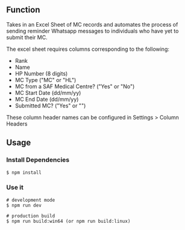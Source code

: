 ## Function
Takes in an Excel Sheet of MC records and automates the process of sending reminder Whatsapp messages to individuals who have yet to submit their MC.

The excel sheet requires columns corresponding to the following:
- Rank
- Name
- HP Number (8 digits)
- MC Type ("MC" or "HL")
- MC from a SAF Medical Centre? ("Yes" or "No")
- MC Start Date (dd/mm/yy)
- MC End Date (dd/mm/yy)
- Submitted MC? ("Yes" or "")

These column header names can be configured in Settings > Column Headers

## Usage

### Install Dependencies

```
$ npm install
```

### Use it

```
# development mode
$ npm run dev

# production build
$ npm run build:win64 (or npm run build:linux)
```
